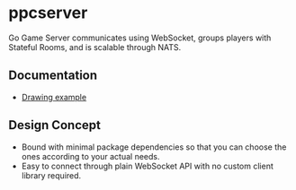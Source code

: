 # ppcserver
Go Game Server communicates using WebSocket, groups players with Stateful Rooms, and is scalable through NATS.

## Documentation
- [Drawing example](./examples/drawing/README.md)

## Design Concept
- Bound with minimal package dependencies so that you can choose the ones according to your actual needs.
- Easy to connect through plain WebSocket API with no custom client library required.